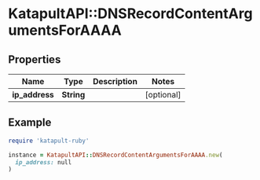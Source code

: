 # KatapultAPI::DNSRecordContentArgumentsForAAAA

## Properties

| Name | Type | Description | Notes |
| ---- | ---- | ----------- | ----- |
| **ip_address** | **String** |  | [optional] |

## Example

```ruby
require 'katapult-ruby'

instance = KatapultAPI::DNSRecordContentArgumentsForAAAA.new(
  ip_address: null
)
```

